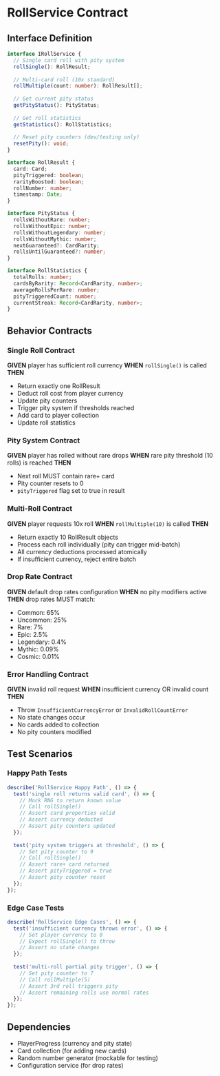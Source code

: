 # RollService Contract

## Interface Definition

```typescript
interface IRollService {
  // Single card roll with pity system
  rollSingle(): RollResult;
  
  // Multi-card roll (10x standard)
  rollMultiple(count: number): RollResult[];
  
  // Get current pity status
  getPityStatus(): PityStatus;
  
  // Get roll statistics
  getStatistics(): RollStatistics;
  
  // Reset pity counters (dev/testing only)
  resetPity(): void;
}

interface RollResult {
  card: Card;
  pityTriggered: boolean;
  rarityBoosted: boolean;
  rollNumber: number;
  timestamp: Date;
}

interface PityStatus {
  rollsWithoutRare: number;
  rollsWithoutEpic: number;
  rollsWithoutLegendary: number;
  rollsWithoutMythic: number;
  nextGuaranteed?: CardRarity;
  rollsUntilGuaranteed?: number;
}

interface RollStatistics {
  totalRolls: number;
  cardsByRarity: Record<CardRarity, number>;
  averageRollsPerRare: number;
  pityTriggeredCount: number;
  currentStreak: Record<CardRarity, number>;
}
```

## Behavior Contracts

### Single Roll Contract
**GIVEN** player has sufficient roll currency
**WHEN** `rollSingle()` is called
**THEN** 
- Return exactly one RollResult
- Deduct roll cost from player currency
- Update pity counters
- Trigger pity system if thresholds reached
- Add card to player collection
- Update roll statistics

### Pity System Contract
**GIVEN** player has rolled without rare drops
**WHEN** rare pity threshold (10 rolls) is reached
**THEN**
- Next roll MUST contain rare+ card
- Pity counter resets to 0
- `pityTriggered` flag set to true in result

### Multi-Roll Contract
**GIVEN** player requests 10x roll
**WHEN** `rollMultiple(10)` is called
**THEN**
- Return exactly 10 RollResult objects
- Process each roll individually (pity can trigger mid-batch)
- All currency deductions processed atomically
- If insufficient currency, reject entire batch

### Drop Rate Contract
**GIVEN** default drop rates configuration
**WHEN** no pity modifiers active
**THEN** drop rates MUST match:
- Common: 65%
- Uncommon: 25% 
- Rare: 7%
- Epic: 2.5%
- Legendary: 0.4%
- Mythic: 0.09%
- Cosmic: 0.01%

### Error Handling Contract
**GIVEN** invalid roll request
**WHEN** insufficient currency OR invalid count
**THEN**
- Throw `InsufficientCurrencyError` or `InvalidRollCountError`
- No state changes occur
- No cards added to collection
- No pity counters modified

## Test Scenarios

### Happy Path Tests
```typescript
describe('RollService Happy Path', () => {
  test('single roll returns valid card', () => {
    // Mock RNG to return known value
    // Call rollSingle()
    // Assert card properties valid
    // Assert currency deducted
    // Assert pity counters updated
  });
  
  test('pity system triggers at threshold', () => {
    // Set pity counter to 9
    // Call rollSingle()
    // Assert rare+ card returned
    // Assert pityTriggered = true
    // Assert pity counter reset
  });
});
```

### Edge Case Tests
```typescript
describe('RollService Edge Cases', () => {
  test('insufficient currency throws error', () => {
    // Set player currency to 0
    // Expect rollSingle() to throw
    // Assert no state changes
  });
  
  test('multi-roll partial pity trigger', () => {
    // Set pity counter to 7
    // Call rollMultiple(5)
    // Assert 3rd roll triggers pity
    // Assert remaining rolls use normal rates
  });
});
```

## Dependencies
- PlayerProgress (currency and pity state)
- Card collection (for adding new cards)
- Random number generator (mockable for testing)
- Configuration service (for drop rates)
